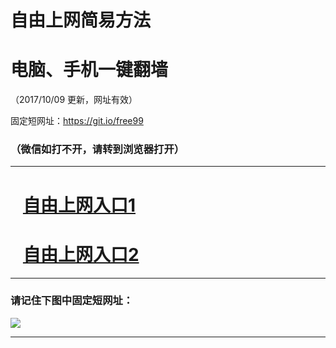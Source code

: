 ﻿# 自由上网简易方法

# 电脑、手机一键翻墙

（2017/10/09 更新，网址有效）

固定短网址：https://git.io/free99

### （微信如打不开，请转到浏览器打开）


***





# &nbsp;&nbsp; <a href="http://ft1440718351.fwq-tz-1001.info/fwqtz01.html?t=100900124151 " target="_blank">自由上网入口1</a>
# &nbsp;&nbsp; <a href="http://ft1365826588.fwq-tz-1002.info/fwqtz02.html?t=100900118756 " target="_blank">自由上网入口2</a>
***

### 请记住下图中固定短网址：

<img src="https://s3-us-west-2.amazonaws.com/fwq-1001/yjfq-20170905okok.png" /> 


***

